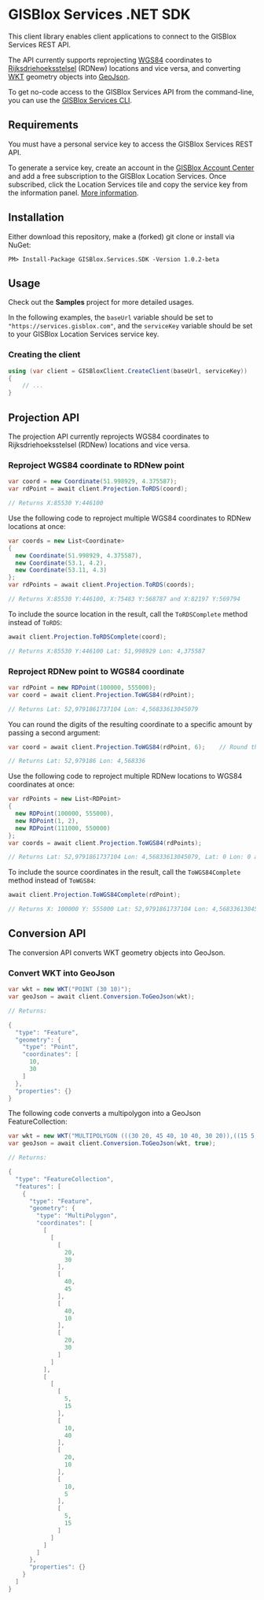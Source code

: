 # GISBlox Services .NET SDK
This client library enables client applications to connect to the GISBlox Services REST API. 

The API currently supports reprojecting [WGS84](https://en.wikipedia.org/wiki/World_Geodetic_System#WGS84) coordinates to [Rijksdriehoeksstelsel](https://nl.wikipedia.org/wiki/Rijksdriehoeksco%C3%B6rdinaten) (RDNew) locations and vice versa, and converting [WKT](https://en.wikipedia.org/wiki/Well-known_text_representation_of_geometry) geometry objects into [GeoJson](https://en.wikipedia.org/wiki/GeoJSON).

To get no-code access to the GISBlox Services API from the command-line, you can use the [GISBlox Services CLI](https://github.com/GISBlox/gisblox-services-cli).

## Requirements
You must have a personal service key to access the GISBlox Services REST API.

To generate a service key, create an account in the [GISBlox Account Center](https://account.gisblox.com/) and add a free subscription to the GISBlox Location Services. Once subscribed, click the Location Services tile and copy the service key from the information panel. [More information](http://library.gisblox.com/content/nl-nl/gb1810090).

## Installation
Either download this repository, make a (forked) git clone or install via NuGet:

```
PM> Install-Package GISBlox.Services.SDK -Version 1.0.2-beta
```

## Usage

Check out the **Samples** project for more detailed usages.

In the following examples, the ```baseUrl``` variable should be set to `"https://services.gisblox.com"`, and the ```serviceKey``` variable should be set to your GISBlox Location Services service key.

### Creating the client

```cs
using (var client = GISBloxClient.CreateClient(baseUrl, serviceKey))
{
    // ...
}

```

## Projection API
The projection API currently reprojects WGS84 coordinates to Rijksdriehoeksstelsel (RDNew) locations and vice versa.

### Reproject WGS84 coordinate to RDNew point

```cs
var coord = new Coordinate(51.998929, 4.375587);         
var rdPoint = await client.Projection.ToRDS(coord);

// Returns X:85530 Y:446100
```

Use the following code to reproject multiple WGS84 coordinates to RDNew locations at once:

```cs
var coords = new List<Coordinate>
{
  new Coordinate(51.998929, 4.375587),
  new Coordinate(53.1, 4.2),
  new Coordinate(53.11, 4.3)
};
var rdPoints = await client.Projection.ToRDS(coords);

// Returns X:85530 Y:446100, X:75483 Y:568787 and X:82197 Y:569794
```
To include the source location in the result, call the ```ToRDSComplete``` method instead of ```ToRDS```:

```cs
await client.Projection.ToRDSComplete(coord);

// Returns X:85530 Y:446100 Lat: 51,998929 Lon: 4,375587
```

### Reproject RDNew point to WGS84 coordinate

```cs
var rdPoint = new RDPoint(100000, 555000);         
var coord = await client.Projection.ToWGS84(rdPoint);

// Returns Lat: 52,9791861737104 Lon: 4,56833613045079
```

You can round the digits of the resulting coordinate to a specific amount by passing a second argument:

```cs
var coord = await client.Projection.ToWGS84(rdPoint, 6);    // Round the coordinate to 6 digits

// Returns Lat: 52,979186 Lon: 4,568336
```

Use the following code to reproject multiple RDNew locations to WGS84 coordinates at once:

```cs
var rdPoints = new List<RDPoint>
{
  new RDPoint(100000, 555000),
  new RDPoint(1, 2),
  new RDPoint(111000, 550000)
};
var coords = await client.Projection.ToWGS84(rdPoints);

// Returns Lat: 52,9791861737104 Lon: 4,56833613045079, Lat: 0 Lon: 0 and Lat: 52.93526683092437 Lon: 4.7327735938900535
```

To include the source coordinates in the result, call the ```ToWGS84Complete``` method instead of ```ToWGS84```:

```cs
await client.Projection.ToWGS84Complete(rdPoint);

// Returns X: 100000 Y: 555000 Lat: 52,9791861737104 Lon: 4,56833613045079
```

## Conversion API
The conversion API converts WKT geometry objects into GeoJson.

### Convert WKT into GeoJson

```cs
var wkt = new WKT("POINT (30 10)");
var geoJson = await client.Conversion.ToGeoJson(wkt);

// Returns:

{
  "type": "Feature",
  "geometry": {
    "type": "Point",
    "coordinates": [
      10,
      30
    ]
  },
  "properties": {}
}
```

The following code converts a multipolygon into a GeoJson FeatureCollection:

```cs
var wkt = new WKT("MULTIPOLYGON (((30 20, 45 40, 10 40, 30 20)),((15 5, 40 10, 10 20, 5 10, 15 5)))");
var geoJson = await client.Conversion.ToGeoJson(wkt, true);

// Returns:

{
  "type": "FeatureCollection",
  "features": [
    {
      "type": "Feature",
      "geometry": {
        "type": "MultiPolygon",
        "coordinates": [
          [
            [
              [
                20,
                30
              ],
              [
                40,
                45
              ],
              [
                40,
                10
              ],
              [
                20,
                30
              ]
            ]
          ],
          [
            [
              [
                5,
                15
              ],
              [
                10,
                40
              ],
              [
                20,
                10
              ],
              [
                10,
                5
              ],
              [
                5,
                15
              ]
            ]
          ]
        ]
      },
      "properties": {}
    }
  ]
}
```
